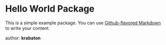 # Hello World Package

This is a simple example package. You can use [Github-flavored Markdown](https://guides.github.com/features/mastering-markdown/) to write your content.

author: <b>krabaton</b>
